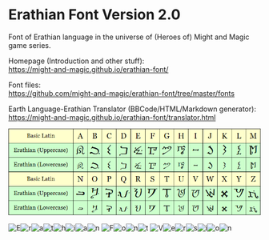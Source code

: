 # Erathian Font Version 2.0

Font of Erathian language in the universe of (Heroes of) Might and Magic game series.

Homepage (Introduction and other stuff):  
https://might-and-magic.github.io/erathian-font/

Font files:  
https://github.com/might-and-magic/erathian-font/tree/master/fonts

Earth Language-Erathian Translator (BBCode/HTML/Markdown generator):  
https://might-and-magic.github.io/erathian-font/translator.html

![Erathian Alphabet Letters List](https://github.com/might-and-magic/erathian-font/blob/master/alphabet.png "Erathian Alphabet Letters List")

![E](https://might-and-magic.github.io/erathian-font/png/e_upper.png "E")![r](https://might-and-magic.github.io/erathian-font/png/r.png "r")![a](https://might-and-magic.github.io/erathian-font/png/a.png "a")![t](https://might-and-magic.github.io/erathian-font/png/t.png "t")![h](https://might-and-magic.github.io/erathian-font/png/h.png "h")![i](https://might-and-magic.github.io/erathian-font/png/i.png "i")![a](https://might-and-magic.github.io/erathian-font/png/a.png "a")![n](https://might-and-magic.github.io/erathian-font/png/n.png "n") ![F](https://might-and-magic.github.io/erathian-font/png/f_upper.png "F")![o](https://might-and-magic.github.io/erathian-font/png/o.png "o")![n](https://might-and-magic.github.io/erathian-font/png/n.png "n")![t](https://might-and-magic.github.io/erathian-font/png/t.png "t") ![V](https://might-and-magic.github.io/erathian-font/png/v_upper.png "V")![e](https://might-and-magic.github.io/erathian-font/png/e.png "e")![r](https://might-and-magic.github.io/erathian-font/png/r.png "r")![s](https://might-and-magic.github.io/erathian-font/png/s.png "s")![i](https://might-and-magic.github.io/erathian-font/png/i.png "i")![o](https://might-and-magic.github.io/erathian-font/png/o.png "o")![n](https://might-and-magic.github.io/erathian-font/png/n.png "n")
